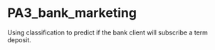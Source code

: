 # PA3_bank_marketing
Using classification to predict if the bank client will subscribe a term deposit. 
